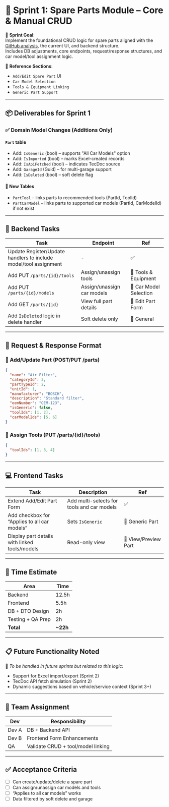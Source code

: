 
# 🚀 Sprint 1: Spare Parts Module – Core & Manual CRUD

📅 **Sprint Goal**:  
Implement the foundational CRUD logic for spare parts aligned with the [GitHub analysis](https://github.com/rastaJane/garage-analysis/blob/main/docs/Identify-functional-modules/SparePartsModule.md), the current UI, and backend structure.  
Includes DB adjustments, core endpoints, request/response structures, and car model/tool assignment logic.

📌 **Reference Sections**:
- `Add/Edit Spare Part` UI
- `Car Model Selection`
- `Tools & Equipment Linking`
- `Generic Part Support`

---

## 📦 Deliverables for Sprint 1

### ✅ Domain Model Changes (Additions Only)

#### `Part` table
- Add: `IsGeneric` (bool) – supports "All Car Models" option
- Add: `IsImported` (bool) – marks Excel-created records
- Add: `IsApiFetched` (bool) – indicates TecDoc source
- Add: `GarageId` (Guid) – for multi-garage support
- Add: `IsDeleted` (bool) – soft delete flag

#### 🔧 New Tables
- `PartTool` – links parts to recommended tools (PartId, ToolId)
- `PartCarModel` – links parts to supported car models (PartId, CarModelId) if not exist

---

## 🔧 Backend Tasks

| Task | Endpoint | Ref |
|------|----------|-----|
| Update Register/Update handlers to include model/tool assignment | - | ✅ |
| Add PUT `/parts/{id}/tools` | Assign/unassign tools | 🔗 Tools & Equipment |
| Add PUT `/parts/{id}/models` | Assign/unassign car models | 🔗 Car Model Selection |
| Add GET `/parts/{id}` | View full part details | 🔗 Edit Part Form |
| Add `IsDeleted` logic in delete handler | Soft delete only | 🔗 General |

---

## 📃 Request & Response Format

### 🔸 Add/Update Part (POST/PUT /parts)
```json
{
  "name": "Air Filter",
  "categoryId": 3,
  "partTypeId": 2,
  "unitId": 1,
  "manufacturer": "BOSCH",
  "description": "Standard filter",
  "oemNumber": "OEM-123",
  "isGeneric": false,
  "toolIds": [1, 2],
  "carModelIds": [5, 6]
}
```

### 🔸 Assign Tools (PUT /parts/{id}/tools)
```json
{
  "toolIds": [1, 3, 4]
}
```

---

## 💻 Frontend Tasks

| Task | Description | Ref |
|------|-------------|-----|
| Extend Add/Edit Part Form | Add multi-selects for tools and car models | ✅ |
| Add checkbox for “Applies to all car models” | Sets `IsGeneric` | 🔗 Generic Part |
| Display part details with linked tools/models | Read-only view | 🔗 View/Preview Part |

---

## 📅 Time Estimate

| Area | Time |
|------|------|
| Backend | 12.5h |
| Frontend | 5.5h |
| DB + DTO Design | 2h |
| Testing + QA Prep | 2h |
| **Total** | **~22h** |

---

## 📋 Future Functionality Noted

📌 *To be handled in future sprints but related to this logic:*

- Support for Excel import/export (Sprint 2)
- TecDoc API fetch simulation (Sprint 2)
- Dynamic suggestions based on vehicle/service context (Sprint 3+)

---

## 🧩 Team Assignment

| Dev | Responsibility |
|-----|----------------|
| Dev A | DB + Backend API |
| Dev B | Frontend Form Enhancements |
| QA | Validate CRUD + tool/model linking |

---

## ✅ Acceptance Criteria

- [ ] Can create/update/delete a spare part
- [ ] Can assign/unassign car models and tools
- [ ] “Applies to all car models” works
- [ ] Data filtered by soft delete and garage